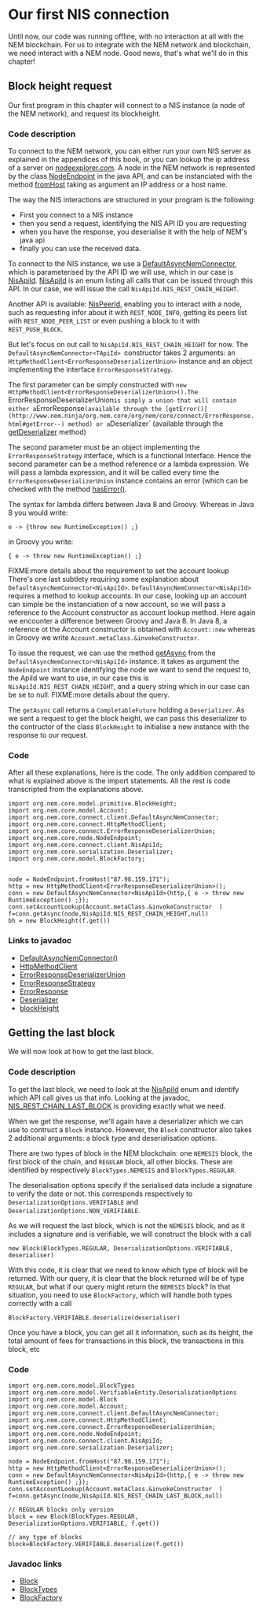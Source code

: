 # Our first NIS connection

Until now, our code was running offline, with no interaction at all with the NEM blockchain.
For us to integrate with the NEM network and blockchain, we need interact with a NEM node.
Good news, that's what we'll do in this chapter!

## Block height request

Our first program in this chapter will connect to a NIS instance (a node of the NEM network), and request its blockheight.

### Code description

To connect to the NEM network, you can either run your own NIS server as explained in the
appendices of this book, or you can lookup the ip address of a server on [nodeexplorer.com](http://www.nodeexplorer.com).
A node in the NEM network is represented by the class [NodeEndpoint](http://www.nem.ninja/org.nem.core/org/nem/core/node/NodeEndpoint.html) in the
java API, and can be instanciated with the method [fromHost](http://www.nem.ninja/org.nem.core/org/nem/core/node/NodeEndpoint.html#fromHost-java.lang.String-)
taking as argument an IP address or a host name.

The way the NIS interactions are structured in your program is the following:
* First you connect to a NIS instance
* then you send a request, identifying the NIS API ID you are requesting
* when you have the response, you deserialise it with the help of NEM's java api
* finally you can use the received data.

To connect to the NIS instance, we use a [DefaultAsyncNemConnector<TApiId>](http://www.nem.ninja/org.nem.core/org/nem/core/connect/client/DefaultAsyncNemConnector.html), which is parameterised by the API ID we will use, which in our case is [NisApiId](http://www.nem.ninja/org.nem.core/org/nem/core/connect/client/NisApiId.html). 
[NisApiId](http://www.nem.ninja/org.nem.core/org/nem/core/connect/client/NisApiId.html) is an enum listing all calls that can be issued through this API. In our case,
we will issue the call `NisApiId.NIS_REST_CHAIN_HEIGHT`.

Another API is available: [NisPeerId](http://www.nem.ninja/org.nem.core/org/nem/core/node/NisPeerId.html), enabling you to interact with a node, such as 
requesting infor about it with `REST_NODE_INFO`, getting its peers list with `REST_NODE_PEER_LIST` or even pushing a block to it with `REST_PUSH_BLOCK`.

But let's focus on out call to `NisApiId.NIS_REST_CHAIN_HEIGHT` for now. The `DefaultAsyncNemConnector<TApiId> `constructor takes 2 arguments: an `HttpMethodClient<ErrorResponseDeserializerUnion>` instance and an object implementing the interface `ErrorResponseStrategy`.

The first parameter can be simply constructed with `new HttpMethodClient<ErrorResponseDeserializerUnion>().The `ErrorResponseDeserializerUnion` is simply a union that will contain either a `ErrorResponse` (available through the [getError()](http://www.nem.ninja/org.nem.core/org/nem/core/connect/ErrorResponse.html#getError--) method) or a `Deserializer` (available through the [getDeserializer](http://www.nem.ninja/org.nem.core/org/nem/core/connect/ErrorResponseDeserializerUnion.html#getDeserializer--) method)

The second parameter must be an object implementing the `ErrorResponseStrategy` interface, which is a functional interface. Hence the second parameter can be a method reference or a lambda expression. We will pass a lambda expression, and it will be called every time the `ErrorResponseDeserializerUnion` instance contains an error (which can be checked with the method [hasError()](http://www.nem.ninja/org.nem.core/org/nem/core/connect/ErrorResponseDeserializerUnion.html#hasError--).

The syntax for lambda differs between Java 8 and Groovy. Whereas in Java 8 you would write:
```
e -> {throw new RuntimeException() ;}
```
in Groovy you write:
```
{ e -> throw new RuntimeException() ;}
```

FIXME:more details about the requirement to set the account lookup
There's one last subtlety requiring some explanation about `DefaultAsyncNemConnector<NisApiId>`.
`DefaultAsyncNemConnector<NisApiId>` requires a method to lookup accounts.
In our case, looking up an account can simple be the instanciation of a new account, so we will
pass a reference to the Account constructor as account lookup method.
Here again we encounter a difference between Groovy and Java 8. In Java 8, a reference ot the Account constructor is obtained with `Account::new`
whereas in Groovy we write `Account.metaClass.&invokeConstructor`.

To issue the request, we can use the method [getAsync](http://www.nem.ninja/org.nem.core/org/nem/core/connect/client/DefaultAsyncNemConnector.html#getAsync-org.nem.core.node.NodeEndpoint-TApiId-java.lang.String-) from the `DefaultAsyncNemConnector<NisApiId>` instance.
It takes as argument the `NodeEndpoint` instance identifying the node we want to send the request to, the ApiId we want to use, in our case this is `NisApiId.NIS_REST_CHAIN_HEIGHT`, and a query string which in our case can be se to null. FIXME:more details about the query.

The `getAsync` call returns a `CompletableFuture` holding a `Deserializer`. As we sent a request to get the block height,
we can pass this deserializer to the contructor of the class `BlockHeight` to initialise a new instance with the response
to our request.


### Code

After all these explanations, here is the code.
The only addition compared to what is explained above is the import statements.
All the rest is code transcripted from the explanations above.


```
import org.nem.core.model.primitive.BlockHeight;
import org.nem.core.model.Account;
import org.nem.core.connect.client.DefaultAsyncNemConnector;
import org.nem.core.connect.HttpMethodClient;
import org.nem.core.connect.ErrorResponseDeserializerUnion;
import org.nem.core.node.NodeEndpoint;
import org.nem.core.connect.client.NisApiId;
import org.nem.core.serialization.Deserializer;
import org.nem.core.model.BlockFactory;


node = NodeEndpoint.fromHost("87.98.159.171");
http = new HttpMethodClient<ErrorResponseDeserializerUnion>();
conn = new DefaultAsyncNemConnector<NisApiId>(http,{ e -> throw new RuntimeException() ;});
conn.setAccountLookup(Account.metaClass.&invokeConstructor  )
f=conn.getAsync(node,NisApiId.NIS_REST_CHAIN_HEIGHT,null)
bh = new BlockHeight(f.get())
```


### Links to javadoc

* [DefaultAsyncNemConnector()](http://www.nem.ninja/org.nem.core/org/nem/core/connect/client/DefaultAsyncNemConnector.html#DefaultAsyncNemConnector-org.nem.core.connect.HttpMethodClient-org.nem.core.connect.client.ErrorResponseStrategy-)
* [HttpMethodClient](http://www.nem.ninja/org.nem.core/org/nem/core/connect/client/ErrorResponseStrategy.html)
* [ErrorResponseDeserializerUnion](http://www.nem.ninja/org.nem.core/org/nem/core/connect/client/ErrorResponseStrategy.html)
* [ErrorResponseStrategy](http://www.nem.ninja/org.nem.core/org/nem/core/connect/client/ErrorResponseStrategy.html)
* [ErrorResponse](http://www.nem.ninja/org.nem.core/org/nem/core/connect/ErrorResponse.html)
* [Deserializer](http://www.nem.ninja/org.nem.core/org/nem/core/serialization/Deserializer.html)
* [blockHeight](http://www.nem.ninja/org.nem.core/org/nem/core/model/primitive/BlockHeight.html)

## Getting the last block

We will now look at how to get the last block. 

### Code description

To get the last block, we need to look at the [NisApiId](http://www.nem.ninja/org.nem.core/org/nem/core/connect/client/NisApiId.html#NIS_REST_CHAIN_LAST_BLOCK) enum
and identify which API call gives us that info. Looking at the javadoc, [NIS_REST_CHAIN_LAST_BLOCK](http://www.nem.ninja/org.nem.core/org/nem/core/connect/client/NisApiId.html#NIS_REST_CHAIN_LAST_BLOCK) is providing exactly what we need.

When we get the response, we'll again have a deserializer which we can use to contruct a `Block` instance.
However, the `Block` constructor also takes 2 additional arguments: a block type and deserialisation options.

There are two types of block in the NEM blockchain: one `NEMESIS` block, the first block of the chain, and `REGULAR` block, all other blocks.
These are identified by respectively `BlockTypes.NEMESIS` and `BlockTypes.REGULAR`.

The deserialisation options specify if the serialised data include a signature to verify the date or not.
this corresponds respectively to `DeserializationOptions.VERIFIABLE` and `DeserializationOptions.NON_VERIFIABLE`.

As we will request the last block, which is not the `NEMESIS` block, and as it includes a signature and is verifiable,
we will construct the block with a call
```
new Block(BlockTypes.REGULAR, DeserializationOptions.VERIFIABLE, deserialiser)
```

With this code, it is clear that we need to know which type of block will be returned. With our query, it is clear
that the block returned will be of type `REGULAR`, but what if our query might return the `NEMESIS` block?
In that situation, you need to use `BlockFactory`, which will handle both types correctly with a call
```
BlockFactory.VERIFIABLE.deserialize(deserialiser)
```

Once you have a block, you can get all it information, such as its height, the total amount of fees for transactions in this block,
the transactions in this block, etc


### Code

```
import org.nem.core.model.BlockTypes
import org.nem.core.model.VerifiableEntity.DeserializationOptions
import org.nem.core.model.Block
import org.nem.core.model.Account;
import org.nem.core.connect.client.DefaultAsyncNemConnector;
import org.nem.core.connect.HttpMethodClient;
import org.nem.core.connect.ErrorResponseDeserializerUnion;
import org.nem.core.node.NodeEndpoint;
import org.nem.core.connect.client.NisApiId;
import org.nem.core.serialization.Deserializer;

node = NodeEndpoint.fromHost("87.98.159.171");
http = new HttpMethodClient<ErrorResponseDeserializerUnion>();
conn = new DefaultAsyncNemConnector<NisApiId>(http,{ e -> throw new RuntimeException() ;});
conn.setAccountLookup(Account.metaClass.&invokeConstructor  )
f=conn.getAsync(node,NisApiId.NIS_REST_CHAIN_LAST_BLOCK,null)

// REGULAR blocks only version
block = new Block(BlockTypes.REGULAR, DeserializationOptions.VERIFIABLE, f.get())

// any type of blocks
block=BlockFactory.VERIFIABLE.deserialize(f.get())

```

### Javadoc links

* [Block](http://www.nem.ninja/org.nem.core/org/nem/core/model/Block.html)
* [BlockTypes](http://www.nem.ninja/org.nem.core/org/nem/core/model/BlockTypes.html)
* [BlockFactory](http://www.nem.ninja/org.nem.core/org/nem/core/model/BlockFactory.html)
